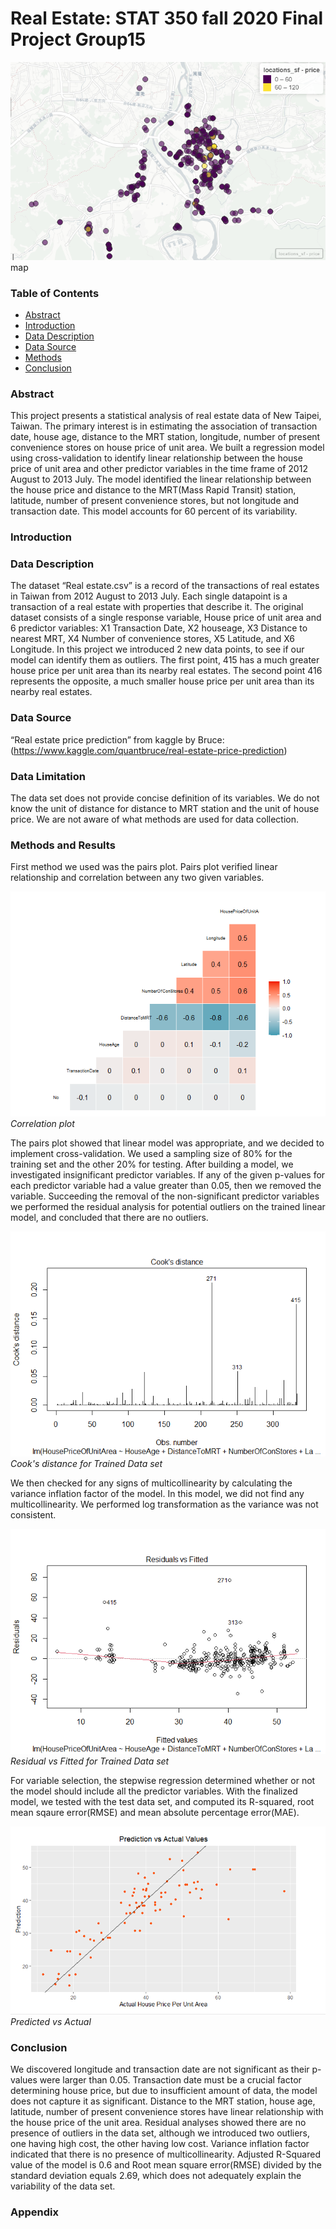 # Real Estate: STAT 350 fall 2020 Final Project Group15

![](/images/map.png)
map

### Table of Contents
   - [Abstract](#abstract)
   - [Introduction](#introduction)
   - [Data Description](#data-description)
   - [Data Source](#data-source)
   - [Methods](#methods)
   - [Conclusion](#conclusion)




### Abstract

This project presents a statistical analysis of real estate data of New Taipei, Taiwan. The primary interest is in estimating the association of transaction date, house age, distance to the MRT station, longitude, number of present convenience stores on house price of unit area. We built a regression model using cross-validation to identify linear relationship between the house price of unit area and other predictor variables in the time frame of 2012 August to 2013 July. The model identified the linear relationship between the house price and distance to the MRT(Mass Rapid Transit) station, latitude, number of present convenience stores, but not longitude and transaction date. This model accounts for 60 percent of its variability.



### Introduction




### Data Description

The dataset “Real estate.csv” is a record of the transactions of real estates in Taiwan from 2012 August to 2013 July. Each single datapoint is a transaction of a real estate with properties that describe it. The original dataset consists of a single response variable, House price of unit area and 6 predictor variables: X1 Transaction Date, X2 houseage, X3 Distance to nearest MRT, X4 Number of convenience stores, X5 Latitude, and X6 Longitude. In this project we introduced 2 new data points, to see if our model can identify them as outliers. The first point, 415 has a much greater house price per unit area than its nearby real estates. The second point 416 represents the opposite, a much smaller house price per unit area than its nearby real estates. 

### Data Source

“Real estate price prediction” from kaggle by Bruce:(https://www.kaggle.com/quantbruce/real-estate-price-prediction)

### Data Limitation 

The data set does not provide concise definition of its variables. We do not know the unit of distance for distance to MRT station and the unit of house price. We are not aware of what methods are used for data collection.

### Methods and Results
First method we used was the pairs plot. Pairs plot verified linear relationship and correlation between any two given variables.

![](/images/corplot.png)
*Correlation plot*

The pairs plot showed that linear model was appropriate, and we decided to implement cross-validation. We used a sampling size of 80% for the training set and the other 20% for testing. After building a model, we investigated insignificant predictor variables. If any of the given p-values for each predictor variable had a value greater than 0.05, then we removed the variable. Succeeding the removal of the non-significant predictor variables we performed the residual analysis for potential outliers on the trained linear model, and concluded that there are no outliers.

![](/images/Cook's_Distance_2,Train.png)
*Cook's distance for Trained Data set*

We then checked for any signs of multicollinearity by calculating the variance inflation factor of the model. In this model, we did not find any multicollinearity. We performed log transformation as the variance was not consistent.

![](/images/Residual_vs_Fitted,Train.png)
*Residual vs Fitted for Trained Data set*

For variable selection, the stepwise regression determined whether or not the model should include all the predictor variables. With the finalized model, we tested with the test data set, and computed its R-squared, root mean sqaure error(RMSE) and mean absolute percentage error(MAE).

![](/images/Predicted_vs_Actual.png)
*Predicted vs Actual*


### Conclusion

We discovered longitude and transaction date are not significant as their p-values were larger than 0.05. Transaction date must be a crucial factor determining house price, but due to insufficient amount of data, the model does not capture it as significant. Distance to the MRT station, house age, latitude, number of present convenience stores have linear relationship with the house price of the unit area. Residual analyses showed there are no presence of outliers in the data set, although we introduced two outliers, one having high cost, the other having low cost. Variance inflation factor indicated that there is no presence of multicollinearity. Adjusted R-Squared value of the model is 0.6 and Root mean square error(RMSE) divided by the standard deviation equals 2.69, which does not adequately explain the variability of the data set.

### Appendix


